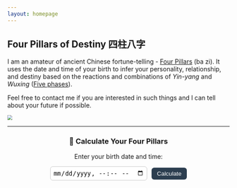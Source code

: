 ```yaml
---
layout: homepage
---
```


## Four Pillars of Destiny 四柱八字

I am an amateur of ancient Chinese fortune-telling - [Four Pillars](https://en.wikipedia.org/wiki/Four_Pillars_of_Destiny) (ba zi). It uses the date and time of your birth to infer your personality, relationship, and destiny based on the reactions and combinations of *Yin-yang* and *Wuxing* ([Five phases](https://en.wikipedia.org/wiki/Wuxing_(Chinese_philosophy))).

Feel free to contact me if you are interested in such things and I can tell about your future if possible. 

<img src="https://raw.githubusercontent.com/leeJiawen/blog-img/main/9cff50fa-1d86-4aad-a15b-1a8074671e3b.png" 
    style="display:block; margin: 0 auto; zoom:67%;" />

<hr>
<h3 style="text-align:center;">🧮 Calculate Your Four Pillars</h3>
<p style="text-align:center;">Enter your birth date and time:</p>

<div style="text-align:center;">
  <input type="datetime-local" id="birthInput" style="padding:6px; border-radius:6px; border:1px solid #ccc;">
  <button onclick="calcBazi()" style="margin-left:6px; padding:6px 12px; border:none; border-radius:6px; background:#2c3e50; color:white;">Calculate</button>
</div>

<div id="baziResult" style="
  margin-top:25px;
  display:flex;
  flex-direction:column;
  align-items:center;
  justify-content:center;
  gap:10px;
  font-size:1.2em;
  text-align:center;
  min-height:200px;
"></div>

<script>
// === Basic 八字 calculator (approximate) ===

function calcBazi() {
  const input = document.getElementById("birthInput").value;
  if (!input) return alert("Please enter your birth date and time.");

  const date = new Date(input);
  const year = date.getFullYear();
  const month = date.getMonth() + 1;
  const day = date.getDate();
  const hour = date.getHours();

  const stems = ["Jia 甲","Yi 乙","Bing 丙","Ding 丁","Wu 戊","Ji 己","Geng 庚","Xin 辛","Ren 壬","Gui 癸"];
  const branches = ["Zi 子","Chou 丑","Yin 寅","Mao 卯","Chen 辰","Si 巳","Wu 午","Wei 未","Shen 申","You 酉","Xu 戌","Hai 亥"];

  // Year pillar
  const yearStemIndex = (year - 4) % 10;
  const yearBranchIndex = (year - 4) % 12;
  const yearPillar = stems[yearStemIndex] + " " + branches[yearBranchIndex];

  // Month pillar
  const monthStemIndex = (yearStemIndex * 2 + month + 1) % 10;
  const monthBranchIndex = (month + 1) % 12;
  const monthPillar = stems[monthStemIndex] + " " + branches[monthBranchIndex];

  // Day pillar
  const dayCount = Math.floor((date - new Date(year,0,0)) / (1000*60*60*24));
  const dayStemIndex = (dayCount + year * 5) % 10;
  const dayBranchIndex = (dayCount + year * 3) % 12;
  const dayPillar = stems[dayStemIndex] + " " + branches[dayBranchIndex];

  // Hour pillar
  const hourBranchIndex = Math.floor((hour + 1) / 2) % 12;
  const hourStemIndex = (dayStemIndex * 2 + hourBranchIndex) % 10;
  const hourPillar = stems[hourStemIndex] + " " + branches[hourBranchIndex];

  // Wuxing color mapping (by Heavenly Stem)
  const wuxingColors = {
    "Jia 甲": "#27ae60", // Wood
    "Yi 乙": "#27ae60", // Wood
    "Bing 丙": "#c0392b", // Fire
    "Ding 丁": "#c0392b", // Fire
    "Wu 戊": "#716121ff", // Earth
    "Ji 己": "#716121ff", // Earth
    "Geng 庚": "#dcbf00ff", // Metal
    "Xin 辛": "#dcbf00ff", // Metal
    "Ren 壬": "#2980b9", // Water
    "Gui 癸": "#2980b9"  // Water
    "Zi 子":"#2980b9",
    "Chou 丑":"#716121ff",
    "Yin 寅":"#27ae60",
    "Mao 卯":"#27ae60",
    "Chen 辰":"#716121ff",
    "Si 巳":"#c0392b",
    "Wu 午":"#c0392b",
    "Wei 未":"#716121ff",
    "Shen 申":"#dcbf00ff",
    "You 酉":"#dcbf00ff",
    "Xu 戌":"#716121ff",
    "Hai 亥":"#2980b9"
  };

  const pillars = [
    { label: "Year", value: yearPillar, color: wuxingColors[stems[yearStemIndex]] },
    { label: "Month", value: monthPillar, color: wuxingColors[stems[monthStemIndex]] },
    { label: "Day", value: dayPillar, color: wuxingColors[stems[dayStemIndex]] },
    { label: "Hour", value: hourPillar, color: wuxingColors[stems[hourStemIndex]] }
  ];

  // Render centered & colored
  const html = pillars.map(p => `
    <div style="color:${p.color}; font-weight:bold; display:flex; flex-direction:column; align-items:center;">
      <span style="font-size:0.9em; color:#555;">${p.label} Pillar</span>
      <span style="font-size:1.3em;">${p.value}</span>
    </div>
  `).join("");

  document.getElementById("baziResult").innerHTML = html;
}
</script>